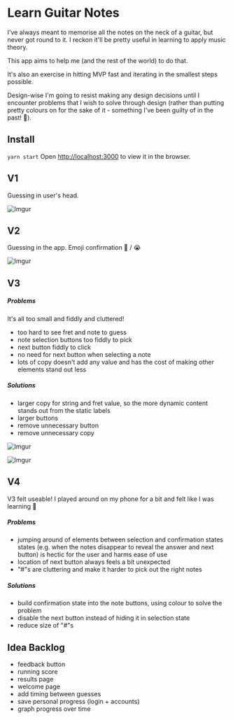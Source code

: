 # Learn Guitar Notes

I've always meant to memorise all the notes on the neck of a guitar, but never got round to it. I reckon it'll be pretty useful in learning to apply music theory.

This app aims to help me (and the rest of the world) to do that.

It's also an exercise in hitting MVP fast and iterating in the smallest steps possible.

Design-wise I'm going to resist making any design decisions until I encounter problems that I wish to solve through design (rather than putting pretty colours on for the sake of it - something I've been guilty of in the past! 🙈).

## Install

`yarn start`
Open [http://localhost:3000](http://localhost:3000) to view it in the browser.

## V1

Guessing in user's head.

![Imgur](https://i.imgur.com/8dp6Sng.png)

## V2

Guessing in the app. Emoji confirmation 🎉 / 😭

![Imgur](https://i.imgur.com/WOrRenK.png)

## V3

##### Problems

It's all too small and fiddly and cluttered!

- too hard to see fret and note to guess
- note selection buttons too fiddly to pick
- next button fiddly to click
- no need for next button when selecting a note
- lots of copy doesn't add any value and has the cost of making other elements stand out less

##### Solutions

- larger copy for string and fret value, so the more dynamic content stands out from the static labels
- larger buttons
- remove unnecessary button
- remove unnecessary copy

![Imgur](https://i.imgur.com/GPEw9ru.png)

![Imgur](https://i.imgur.com/7mVlbZT.png)

## V4

V3 felt useable! I played around on my phone for a bit and felt like I was learning 🎉

##### Problems

- jumping around of elements between selection and confirmation states states (e.g. when the notes disappear to reveal the answer and next button) is hectic for the user and harms ease of use
- location of next button always feels a bit unexpected
- "#"s are cluttering and make it harder to pick out the right notes

##### Solutions

- build confirmation state into the note buttons, using colour to solve the problem
- disable the next button instead of hiding it in selection state
- reduce size of "#"s

## Idea Backlog

- feedback button
- running score
- results page
- welcome page
- add timing between guesses
- save personal progress (login + accounts)
- graph progress over time
